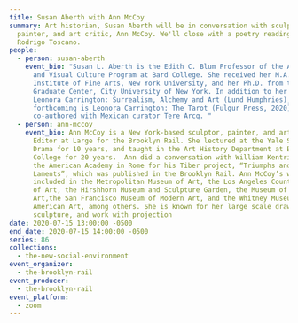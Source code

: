 ```yaml
---
title: Susan Aberth with Ann McCoy
summary: Art historian, Susan Aberth will be in conversation with sculptor,
  painter, and art critic, Ann McCoy. We'll close with a poetry reading from
  Rodrigo Toscano.
people:
  - person: susan-aberth
    event_bio: "Susan L. Aberth is the Edith C. Blum Professor of the Art History
      and Visual Culture Program at Bard College. She received her M.A. from the
      Institute of Fine Arts, New York University, and her Ph.D. from the
      Graduate Center, City University of New York. In addition to her 2004 book
      Leonora Carrington: Surrealism, Alchemy and Art (Lund Humphries),
      forthcoming is Leonora Carrington: The Tarot (Fulgur Press, 2020)
      co-authored with Mexican curator Tere Arcq. "
  - person: ann-mccoy
    event_bio: Ann McCoy is a New York-based sculptor, painter, and art critic, and
      Editor at Large for the Brooklyn Rail. She lectured at the Yale School of
      Drama for 10 years, and taught in the Art History Department at Barnard
      College for 20 years.  Ann did a conversation with William Kentridge at
      the American Academy in Rome for his Tiber project, “Triumphs and
      Laments”, which was published in the Brooklyn Rail. Ann McCoy’s work is
      included in the Metropolitan Museum of Art, the Los Angeles County Museum
      of Art, the Hirshhorn Museum and Sculpture Garden, the Museum of Modern
      Art,the San Francisco Museum of Modern Art, and the Whitney Museum of
      American Art, among others. She is known for her large scale drawings,
      sculpture, and work with projection
date: 2020-07-15 13:00:00 -0500
end_date: 2020-07-15 14:00:00 -0500
series: 86
collections:
  - the-new-social-environment
event_organizer:
  - the-brooklyn-rail
event_producer:
  - the-brooklyn-rail
event_platform:
  - zoom
---
```

